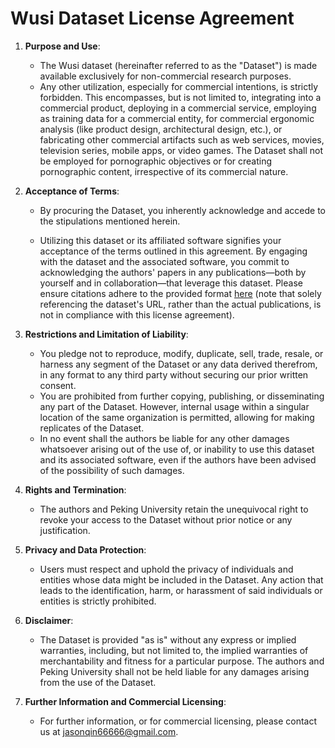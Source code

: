 # Wusi Dataset License Agreement

1. **Purpose and Use**:
  
   - The Wusi dataset (hereinafter referred to as the "Dataset") is made available exclusively for non-commercial research purposes. 
   - Any other utilization, especially for commercial intentions, is strictly forbidden. This encompasses, but is not limited to, integrating into a commercial product, deploying in a commercial service, employing as training data for a commercial entity, for commercial ergonomic analysis (like product design, architectural design, etc.), or fabricating other commercial artifacts such as web services, movies, television series, mobile apps, or video games. The Dataset shall not be employed for pornographic objectives or for creating pornographic content, irrespective of its commercial nature.
   
2. **Acceptance of Terms**:
   - By procuring the Dataset, you inherently acknowledge and accede to the stipulations mentioned herein.

   - Utilizing this dataset or its affiliated software signifies your acceptance of the terms outlined in this agreement. By engaging with the dataset and the associated software, you commit to acknowledging the authors' papers in any publications—both by yourself and in collaboration—that leverage this dataset. Please ensure citations adhere to the provided format [here](README.md#Citation) (note that solely referencing the dataset's URL, rather than the actual publications, is not in compliance with this license agreement).
   
3. **Restrictions and Limitation of Liability**:
   - You pledge not to reproduce, modify, duplicate, sell, trade, resale, or harness any segment of the Dataset or any data derived therefrom, in any format to any third party without securing our prior written consent.
   - You are prohibited from further copying, publishing, or disseminating any part of the Dataset. However, internal usage within a singular location of the same organization is permitted, allowing for making replicates of the Dataset.
   - In no event shall the authors be liable for any other damages whatsoever arising out of the use of, or inability to use this dataset and its associated software, even if the authors have been advised of the possibility of such damages.

4. **Rights and Termination**:
   - The authors and Peking University retain the unequivocal right to revoke your access to the Dataset without prior notice or any justification.
   
5. **Privacy and Data Protection**:
   - Users must respect and uphold the privacy of individuals and entities whose data might be included in the Dataset. Any action that leads to the identification, harm, or harassment of said individuals or entities is strictly prohibited.
   
6. **Disclaimer**:
   - The Dataset is provided "as is" without any express or implied warranties, including, but not limited to, the implied warranties of merchantability and fitness for a particular purpose. The authors and Peking University shall not be held liable for any damages arising from the use of the Dataset.


7. **Further Information and Commercial Licensing**:
    - For further information, or for commercial licensing, please contact us at jasonqin66666@gmail.com.
